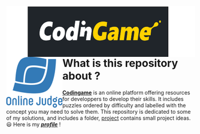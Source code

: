 <img width="630px" height="136px" align="left" src="CodinGame_logo.svg.png"/><img align="left" src="ojlogo2.svg.png"/>

<h1>What is this repository about ?</h1>

[**Codingame**](https://www.codingame.com/training) is an online platform offering resources for developpers to develop their skills. It includes puzzles ordered by difficulty and labelled with the concept you may need to solve them. This repository is dedicated to some of my solutions, and includes a folder, [project](Projects) contains small project ideas. :smiley: Here is my [**_profile_**](https://www.codingame.com/profile/b49b52d80793e7cc3350751608a969501676405) !
